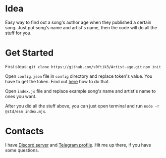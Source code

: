 # Idea

Easy way to find out a song's author age when they published a certain song. Just put song's name and artist's name, then the code will do all the stuff for you.

# Get Started

First steps:
`git clone https://github.com/s0ftik3/Artist-age.git`
`npm init`

Open `config.json` file in `config` directory and replace token's value. You have to get the token. Find out [here](https://docs.genius.com/#/getting-started-h1) how to do that.

Open `index.js` file and replace example song's name and artist's name to ones you want.

After you did all the stuff above, you can just open terminal and run `node -r @std/esm index.mjs`.

# Contacts

I have [Discord server](https://discord.com/invite/D2TVDWK) and [Telegram profile](https://t.me/id160). Hit me up there, if you have some questions.
